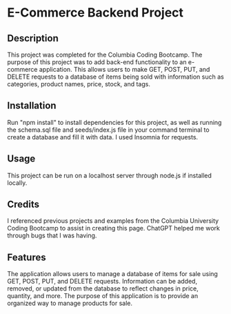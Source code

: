 # E-Commerce Backend Project

## Description

This project was completed for the Columbia Coding Bootcamp. The purpose of this project was to add back-end functionality to an e-commerce application. This allows users to make GET, POST, PUT, and DELETE requests to a database of items being sold with information such as categories, product names, price, stock, and tags.

## Installation

Run "npm install" to install dependencies for this project, as well as running the schema.sql file and seeds/index.js file in your command terminal to create a database and fill it with data. I used Insomnia for requests.

## Usage

This project can be run on a localhost server through node.js if installed locally.

## Credits

I referenced previous projects and examples from the Columbia University Coding Bootcamp to assist in creating this page. ChatGPT helped me work through bugs that I was having. 

## Features

The application allows users to manage a database of items for sale using GET, POST, PUT, and DELETE requests. Information can be added, removed, or updated from the database to reflect changes in price, quantity, and more. The purpose of this application is to provide an organized way to manage products for sale.
